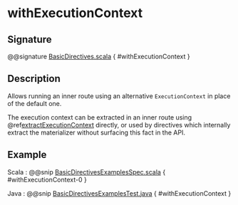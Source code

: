 # withExecutionContext

## Signature

@@signature [BasicDirectives.scala]($akka-http$/akka-http/src/main/scala/akka/http/scaladsl/server/directives/BasicDirectives.scala) { #withExecutionContext }

## Description

Allows running an inner route using an alternative `ExecutionContext` in place of the default one.

The execution context can be extracted in an inner route using @ref[extractExecutionContext](extractExecutionContext.md) directly,
or used by directives which internally extract the materializer without surfacing this fact in the API.

## Example

Scala
:  @@snip [BasicDirectivesExamplesSpec.scala]($test$/scala/docs/http/scaladsl/server/directives/BasicDirectivesExamplesSpec.scala) { #withExecutionContext-0 }

Java
:  @@snip [BasicDirectivesExamplesTest.java]($test$/java/docs/http/javadsl/server/directives/BasicDirectivesExamplesTest.java) { #withExecutionContext }
